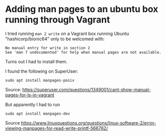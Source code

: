 # Adding man pages to an ubuntu box running through Vagrant

I tried running `man 2 write` on a Vagrant box running Ubuntu
"hashicorp/bionic64" only to be welcomed with:

```
No manual entry for write in section 2
See 'man 7 undocumented' for help when manual pages are not available.
```

Turns out I had to install them.

I found the following on SuperUser: 

```
sudo apt install manpages-posix
```

Source: https://superuser.com/questions/1349001/cant-show-manual-pages-for-ls-in-vagrant

But apparently I had to run

```
sudo apt install manpages-dev
```

Source https://www.linuxquestions.org/questions/linux-software-2/error-viewing-manpages-for-read-write-printf-566762/
